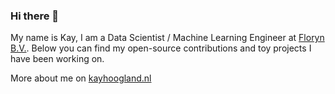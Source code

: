 ### Hi there 👋

My name is Kay, I am a Data Scientist / Machine Learning Engineer at [Floryn B.V.](https://www.floryn.com/nl/).
Below you can find my open-source contributions and toy projects I have been working on.

More about me on [kayhoogland.nl](https://kayhoogland.nl)

<!--
**kayhoogland/kayhoogland** is a ✨ _special_ ✨ repository because its `README.md` (this file) appears on your GitHub profile.

Here are some ideas to get you started:

- 🔭 I’m currently working on ...
- 🌱 I’m currently learning ...
- 👯 I’m looking to collaborate on ...
- 🤔 I’m looking for help with ...
- 💬 Ask me about ...
- 📫 How to reach me: ...
- 😄 Pronouns: ...
- ⚡ Fun fact: ...
-->
